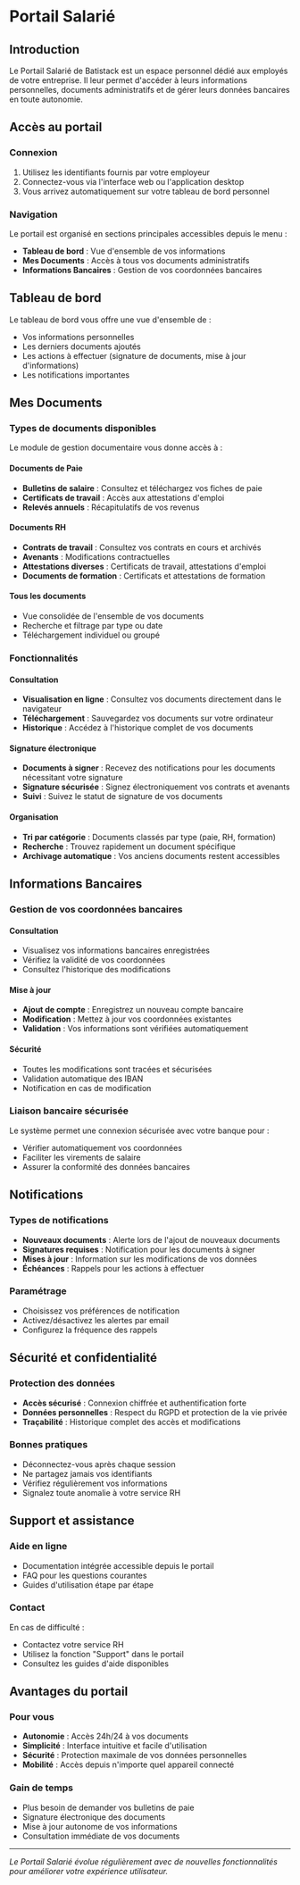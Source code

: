 # Portail Salarié

## Introduction

Le Portail Salarié de Batistack est un espace personnel dédié aux employés de votre entreprise. Il leur permet d'accéder à leurs informations personnelles, documents administratifs et de gérer leurs données bancaires en toute autonomie.

## Accès au portail

### Connexion
1. Utilisez les identifiants fournis par votre employeur
2. Connectez-vous via l'interface web ou l'application desktop
3. Vous arrivez automatiquement sur votre tableau de bord personnel

### Navigation
Le portail est organisé en sections principales accessibles depuis le menu :
- **Tableau de bord** : Vue d'ensemble de vos informations
- **Mes Documents** : Accès à tous vos documents administratifs
- **Informations Bancaires** : Gestion de vos coordonnées bancaires

## Tableau de bord

Le tableau de bord vous offre une vue d'ensemble de :
- Vos informations personnelles
- Les derniers documents ajoutés
- Les actions à effectuer (signature de documents, mise à jour d'informations)
- Les notifications importantes

## Mes Documents

### Types de documents disponibles

Le module de gestion documentaire vous donne accès à :

#### Documents de Paie
- **Bulletins de salaire** : Consultez et téléchargez vos fiches de paie
- **Certificats de travail** : Accès aux attestations d'emploi
- **Relevés annuels** : Récapitulatifs de vos revenus

#### Documents RH
- **Contrats de travail** : Consultez vos contrats en cours et archivés
- **Avenants** : Modifications contractuelles
- **Attestations diverses** : Certificats de travail, attestations d'emploi
- **Documents de formation** : Certificats et attestations de formation

#### Tous les documents
- Vue consolidée de l'ensemble de vos documents
- Recherche et filtrage par type ou date
- Téléchargement individuel ou groupé

### Fonctionnalités

#### Consultation
- **Visualisation en ligne** : Consultez vos documents directement dans le navigateur
- **Téléchargement** : Sauvegardez vos documents sur votre ordinateur
- **Historique** : Accédez à l'historique complet de vos documents

#### Signature électronique
- **Documents à signer** : Recevez des notifications pour les documents nécessitant votre signature
- **Signature sécurisée** : Signez électroniquement vos contrats et avenants
- **Suivi** : Suivez le statut de signature de vos documents

#### Organisation
- **Tri par catégorie** : Documents classés par type (paie, RH, formation)
- **Recherche** : Trouvez rapidement un document spécifique
- **Archivage automatique** : Vos anciens documents restent accessibles

## Informations Bancaires

### Gestion de vos coordonnées bancaires

#### Consultation
- Visualisez vos informations bancaires enregistrées
- Vérifiez la validité de vos coordonnées
- Consultez l'historique des modifications

#### Mise à jour
- **Ajout de compte** : Enregistrez un nouveau compte bancaire
- **Modification** : Mettez à jour vos coordonnées existantes
- **Validation** : Vos informations sont vérifiées automatiquement

#### Sécurité
- Toutes les modifications sont tracées et sécurisées
- Validation automatique des IBAN
- Notification en cas de modification

### Liaison bancaire sécurisée

Le système permet une connexion sécurisée avec votre banque pour :
- Vérifier automatiquement vos coordonnées
- Faciliter les virements de salaire
- Assurer la conformité des données bancaires

## Notifications

### Types de notifications
- **Nouveaux documents** : Alerte lors de l'ajout de nouveaux documents
- **Signatures requises** : Notification pour les documents à signer
- **Mises à jour** : Information sur les modifications de vos données
- **Échéances** : Rappels pour les actions à effectuer

### Paramétrage
- Choisissez vos préférences de notification
- Activez/désactivez les alertes par email
- Configurez la fréquence des rappels

## Sécurité et confidentialité

### Protection des données
- **Accès sécurisé** : Connexion chiffrée et authentification forte
- **Données personnelles** : Respect du RGPD et protection de la vie privée
- **Traçabilité** : Historique complet des accès et modifications

### Bonnes pratiques
- Déconnectez-vous après chaque session
- Ne partagez jamais vos identifiants
- Vérifiez régulièrement vos informations
- Signalez toute anomalie à votre service RH

## Support et assistance

### Aide en ligne
- Documentation intégrée accessible depuis le portail
- FAQ pour les questions courantes
- Guides d'utilisation étape par étape

### Contact
En cas de difficulté :
- Contactez votre service RH
- Utilisez la fonction "Support" dans le portail
- Consultez les guides d'aide disponibles

## Avantages du portail

### Pour vous
- **Autonomie** : Accès 24h/24 à vos documents
- **Simplicité** : Interface intuitive et facile d'utilisation
- **Sécurité** : Protection maximale de vos données personnelles
- **Mobilité** : Accès depuis n'importe quel appareil connecté

### Gain de temps
- Plus besoin de demander vos bulletins de paie
- Signature électronique des documents
- Mise à jour autonome de vos informations
- Consultation immédiate de vos documents

---

*Le Portail Salarié évolue régulièrement avec de nouvelles fonctionnalités pour améliorer votre expérience utilisateur.*
